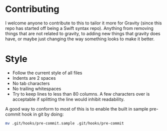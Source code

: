# Contributing

I welcome anyone to contribute to this to tailor it more for Gravity (since this
repo has started off being a Swift syntax repo). Anything from removing things
that are not related to gravity, to adding new things that gravity does have, or
maybe just changing the way something looks to make it better.

# Style

* Follow the current style of all files
* Indents are 2 spaces
* No tab characters
* No trailing whitespaces
* Try to keep lines to less than 80 columns. A few characters over is acceptable
  if splitting the line would inhibit readability.

A good way to conform to most of this is to enable the built in sample
pre-commit hook in git by doing:

```bash
mv .git/hooks/pre-commit.sample .git/hooks/pre-commit
```
